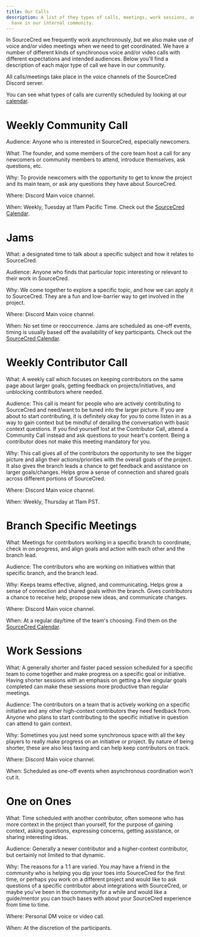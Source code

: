 ```yaml
---
title: Our Calls
description: A list of they types of calls, meetings, work sessions, and jams we
  have in our internal community.
---
```

In SourceCred we frequently work asynchronously, but we also make use of voice and/or video meetings when we need to get coordinated. We have a number of different kinds of synchronous voice and/or video calls with different expectations and intended audiences. Below you'll find a description of each major type of call we have in our community.

All calls/meetings take place in the voice channels of the SourceCred Discord server.

You can see what types of calls are currently scheduled by looking at our [calendar](http://sourcecred.io/calendar).

# Weekly Community Call

Audience: Anyone who is interested in SourceCred, especially newcomers.

What: The founder, and some members of the core team host a call for any newcomers or community members to attend, introduce themselves, ask questions, etc.

Why: To provide newcomers with the opportunity to get to know the project and its main team, or ask any questions they have about SourceCred.

Where: Discord Main voice channel.

When: Weekly, Tuesday at 11am Pacific Time. Check out the [SourceCred Calendar](https://sourcecred.io/calendar).

# Jams

What: a designated time to talk about a specific subject and how it relates to SourceCred.

Audience: Anyone who finds that particular topic interesting or relevant to their work in SourceCred.

Why: We come together to explore a specific topic, and how we can apply it to SourceCred. They are a fun and low-barrier way to get involved in the project.

Where: Discord Main voice channel.

When: No set time or reoccurrence. Jams are scheduled as one-off events, timing is usually based off the availability of key participants. Check out the [SourceCred Calendar](https://sourcecred.io/calendar).

# Weekly Contributor Call

What: A weekly call which focuses on keeping contributors on the same page about larger goals, getting feedback on projects/initiatives, and unblocking contributors where needed.

Audience: This call is meant for people who are actively contributing to SourceCred and need/want to be tuned into the larger picture. If you are about to start contributing, it is definitely okay for you to come listen in as a way to gain context but be mindful of derailing the conversation with basic context questions. If you find yourself lost at the Contributor Call, attend a Community Call instead and ask questions to your heart's content. Being a contributor does not make this meeting mandatory for you.

Why: This call gives all of the contributors the opportunity to see the bigger picture and align their actions/priorities with the overall goals of the project. It also gives the branch leads a chance to get feedback and assistance on larger goals/changes. Helps grow a sense of connection and shared goals across different portions of SourceCred.

Where: Discord Main voice channel.

When: Weekly, Thursday at 11am PST.

# Branch Specific Meetings

What: Meetings for contributors working in a specific branch to coordinate, check in on progress, and align goals and action with each other and the branch lead.

Audience: The contributors who are working on initiatives within that specific branch, and the branch lead.

Why: Keeps teams effective, aligned, and communicating. Helps grow a sense of connection and shared goals within the branch. Gives contributors a chance to receive help, propose new ideas, and communicate changes.

Where: Discord Main voice channel.

When: At a regular day/time of the team's choosing. Find them on the [SourceCred Calendar](https://sourcecred.io/calendar).

# Work Sessions

What: A generally shorter and faster paced session scheduled for a specific team to come together and make progress on a specific goal or initiative. Having shorter sessions with an emphasis on getting a few singular goals completed can make these sessions more productive than regular meetings.

Audience: The contributors on a team that is actively working on a specific initiative and any other high-context contributors they need feedback from. Anyone who plans to start contributing to the specific initiative in question can attend to gain context.

Why: Sometimes you just need some synchronous space with all the key players to really make progress on an initiative or project. By nature of being shorter, these are also less taxing and can help keep contributors on track.

Where: Discord Main voice channel.

When: Scheduled as one-off events when asynchronous coordination won't cut it.

# One on Ones

What: Time scheduled with another contributor, often someone who has more context in the project than yourself, for the purpose of gaining context, asking questions, expressing concerns, getting assistance, or sharing interesting ideas.

Audience: Generally a newer contributor and a higher-context contributor, but certainly not limited to that dynamic.

Why: The reasons for a 1:1 are varied. You may have a friend in the community who is helping you dip your toes into SourceCred for the first time, or perhaps you work on a different project and would like to ask questions of a specific contributor about integrations with SourceCred, or maybe you've been in the community for a while and would like a guide/mentor you can touch bases with about your SourceCred experience from time to time.

Where: Personal DM voice or video call.

When: At the discretion of the participants.